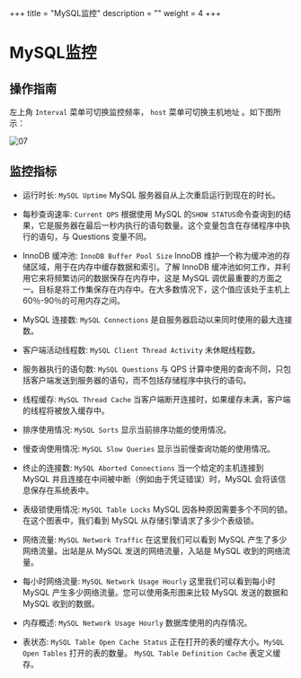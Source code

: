 ﻿+++
title = "MySQL监控"
description = ""
weight = 4
+++

# MySQL监控

## 操作指南

左上角 `Interval` 菜单可切换监控频率， `host` 菜单可切换主机地址 。如下图所示：

![07](/docs/user-guide/operating-manage/application-monitoring/image/mysql_template.png)

## 监控指标

 - 运行时长: `MySQL Uptime` MySQL 服务器自从上次重启运行到现在的时长。

 - 每秒查询速率: `Current QPS` 根据使用 MySQL 的`SHOW STATUS`命令查询到的结果，它是服务器在最后一秒内执行的语句数量。这个变量包含在存储程序中执行的语句，与 Questions 变量不同。

 - InnoDB 缓冲池: `InnoDB Buffer Pool Size` InnoDB 维护一个称为缓冲池的存储区域，用于在内存中缓存数据和索引。了解 InnoDB 缓冲池如何工作，并利用它来将频繁访问的数据保存在内存中，这是 MySQL 调优最重要的方面之一。目标是将工作集保存在内存中。在大多数情况下，这个值应该处于主机上60％-90％的可用内存之间。

 - MySQL 连接数: `MySQL Connections` 是自服务器启动以来同时使用的最大连接数。

 - 客户端活动线程数: `MySQL Client Thread Activity` 未休眠线程数。

 - 服务器执行的语句数: `MySQL Questions` 与 QPS 计算中使用的查询不同，只包括客户端发送到服务器的语句，而不包括存储程序中执行的语句。

 - 线程缓存: `MySQL Thread Cache` 当客户端断开连接时，如果缓存未满，客户端的线程将被放入缓存中。

 - 排序使用情况: `MySQL Sorts` 显示当前排序功能的使用情况。

 - 慢查询使用情况: `MySQL Slow Queries` 显示当前慢查询功能的使用情况。

 - 终止的连接数: `MySQL Aborted Connections` 当一个给定的主机连接到 MySQL 并且连接在中间被中断（例如由于凭证错误）时，MySQL 会将该信息保存在系统表中。

 - 表级锁使用情况: `MySQL Table Locks` MySQL 因各种原因需要多个不同的锁。在这个图表中，我们看到 MySQL 从存储引擎请求了多少个表级锁。

 - 网络流量: `MySQL Network Traffic` 在这里我们可以看到 MySQL 产生了多少网络流量。出站是从 MySQL 发送的网络流量，入站是 MySQL 收到的网络流量。

 - 每小时网络流量: `MySQL Network Usage Hourly` 这里我们可以看到每小时 MySQL 产生多少网络流量。您可以使用条形图来比较 MySQL 发送的数据和 MySQL 收到的数据。

 - 内存概述: `MySQL Network Usage Hourly` 数据库使用的内存情况。

 - 表状态: `MySQL Table Open Cache Status` 正在打开的表的缓存大小。`MySQL Open Tables` 打开的表的数量。 `MySQL Table Definition Cache`  表定义缓存。